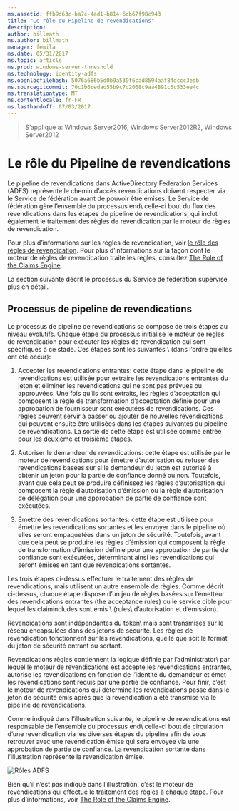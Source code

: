 ```yaml
---
ms.assetid: ffb9d63c-ba7c-4ad1-b814-6db67f98c943
title: "Le rôle du Pipeline de revendications"
description: 
author: billmath
ms.author: billmath
manager: femila
ms.date: 05/31/2017
ms.topic: article
ms.prod: windows-server-threshold
ms.technology: identity-adfs
ms.openlocfilehash: 5076a686b5d0b9a539f6cad8594aaf84dccc3edb
ms.sourcegitcommit: 70c1b6cedad55b9c7d2068c9aa4891c6c533ee4c
ms.translationtype: MT
ms.contentlocale: fr-FR
ms.lasthandoff: 07/03/2017
---
```

>S’applique à: Windows Server2016, Windows Server2012R2, Windows Server2012

# <a name="the-role-of-the-claims-pipeline"></a>Le rôle du Pipeline de revendications
Le pipeline de revendications dans ActiveDirectory Federation Services \(ADFS\) représente le chemin d’accès revendications doivent respecter via le Service de fédération avant de pouvoir être émises. Le Service de fédération gère l’ensemble du processus end\ celle-ci bout du flux des revendications dans les étapes du pipeline de revendications, qui inclut également le traitement des règles de revendication par le moteur de règles de revendication.  
  
Pour plus d’informations sur les règles de revendication, voir [le rôle des règles de revendication](The-Role-of-Claim-Rules.md). Pour plus d’informations sur la façon dont le moteur de règles de revendication traite les règles, consultez [The Role of the Claims Engine](The-Role-of-the-Claims-Engine.md).  
  
La section suivante décrit le processus du Service de fédération supervise plus en détail.  
  
## <a name="claims-pipeline-process"></a>Processus de pipeline de revendications  
Le processus de pipeline de revendications se compose de trois étapes au niveau évolutifs. Chaque étape du processus initialise le moteur de règles de revendication pour exécuter les règles de revendication qui sont spécifiques à ce stade. Ces étapes sont les suivantes \ (dans l’ordre qu’elles ont été occur\):  
  
1.  Accepter les revendications entrantes: cette étape dans le pipeline de revendications est utilisée pour extraire les revendications entrantes du jeton et éliminer les revendications qui ne sont pas prévues ou approuvées. Une fois qu’ils sont extraits, les règles d’acceptation qui composent la règle de transformation d’acceptation définie pour une approbation de fournisseur sont exécutées de revendications. Ces règles peuvent servir à passer ou ajouter de nouvelles revendications qui peuvent ensuite être utilisées dans les étapes suivantes du pipeline de revendications. La sortie de cette étape est utilisée comme entrée pour les deuxième et troisième étapes.  
  
2.  Autoriser le demandeur de revendications: cette étape est utilisée par le moteur de revendications pour émettre d’autorisation ou refuser des revendications basées sur si le demandeur du jeton est autorisé à obtenir un jeton pour la partie de confiance donné ou non. Toutefois, avant que cela peut se produire définissez les règles d’autorisation qui composent la règle d’autorisation d’émission ou la règle d’autorisation de délégation pour une approbation de partie de confiance sont exécutées.  
  
3.  Émettre des revendications sortantes: cette étape est utilisée pour émettre les revendications sortantes et les envoyer dans le pipeline où elles seront empaquetées dans un jeton de sécurité. Toutefois, avant que cela peut se produire les règles d’émission qui composent la règle de transformation d’émission définie pour une approbation de partie de confiance sont exécutées, déterminant ainsi les revendications qui seront émises en tant que revendications sortantes.  
  
Les trois étapes ci-dessus effectuer le traitement des règles de revendications, mais utilisent un autre ensemble de règles. Comme décrit ci-dessus, chaque étape dispose d’un jeu de règles basées sur l’émetteur des revendications entrantes \(the acceptance rules\) ou le service cible pour lequel les claimincludes sont émis \ (rules\ d’autorisation et d’émission).  
  
Revendications sont indépendantes du token\ mais sont transmises sur le réseau encapsulées dans des jetons de sécurité. Les règles de revendication fonctionnent sur les revendications, quelle que soit le format du jeton de sécurité entrant ou sortant.  
  
Revendications règles contiennent la logique définie par l’administrator\ par lequel le moteur de revendications est accepte les revendications entrantes, autorise les revendications en fonction de l’identité du demandeur et émet les revendications sont requis par une partie de confiance. Pour finir, c’est le moteur de revendications qui détermine les revendications passe dans le jeton de sécurité émis après que la revendication a été transmise via le pipeline de revendications.  
  
Comme indiqué dans l’illustration suivante, le pipeline de revendications est responsable de l’ensemble du processus end\ celle-ci bout de circulation d’une revendication via les diverses étapes du pipeline afin de vous retrouver avec une revendication émise qui sera envoyée via une approbation de partie de confiance. La revendication sortante dans l’illustration représente la revendication émise.  
  
![Rôles ADFS](media/adfs2_pipeline.gif)  
  
Bien qu’il n’est pas indiqué dans l’illustration, c’est le moteur de revendications qui effectue le traitement des règles à chaque étape. Pour plus d’informations, voir [The Role of the Claims Engine](The-Role-of-the-Claims-Engine.md).  
  

